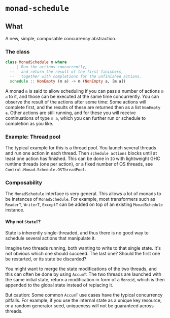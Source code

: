# `monad-schedule`

## What

A new, simple, composable concurrency abstraction.

### The class

```haskell
class MonadSchedule m where
  -- | Run the actions concurrently,
  --   and return the result of the first finishers,
  --   together with completions for the unfinished actions.
  schedule :: NonEmpty (m a) -> m (NonEmpty a, [m a])
```

A monad `m` is said to allow scheduling if you can pass a number of actions `m a` to it,
and those can be executed at the same time concurrently.
You can observe the result of the actions after some time:
Some actions will complete first, and the results of these are returned then as a list `NonEmpty a`.
Other actions are still running, and for these you will receive continuations of type `m a`,
which you can further run or schedule to completion as you like.

### Example: Thread pool

The typical example for this is a thread pool.
You launch several threads and run one action in each thread.
Then `schedule actions` blocks until at least one action has finished.
This can be done in `IO` with lightweight GHC runtime threads (one per action),
or a fixed number of OS threads, see `Control.Monad.Schedule.OSThreadPool`.

### Composability

The `MonadSchedule` interface is very general.
This allows a lot of monads to be instances of `MonadSchedule`.
For example, most transformers such as `ReaderT`, `WriterT`, `ExceptT` can be added on top of an existing `MonadSchedule` instance.

#### Why not `StateT`?

State is inherently single-threaded,
and thus there is no good way to schedule several actions that manipulate it.

Imagine two threads running, both wanting to write to that single state.
It's not obvious which one should succeed.
The last one?
Should the first one be restarted, or its state be discarded?

You might want to merge the state modifications of the two threads,
and this can often be done by using `AccumT`:
The two threads are launched with the same initial state,
return a modification in form of a `Monoid`,
which is then appended to the global state instead of replacing it.

But caution: Some common `AccumT` use cases have the typical concurrency pitfalls.
For example, if you use the internal state as a unique key resource, or a random generator seed,
uniqueness will not be guaranteed across threads.
